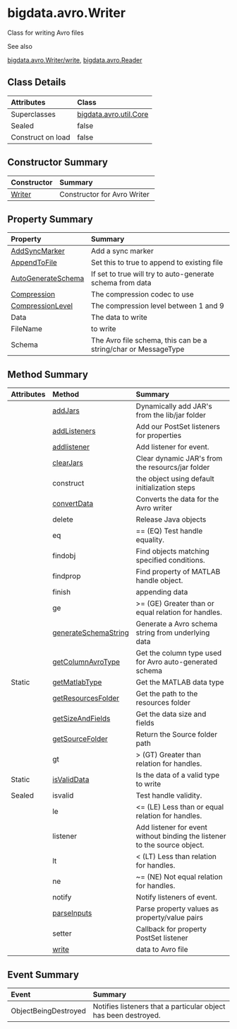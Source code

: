 [//]: #  (Copyright 2017, The MathWorks, Inc.)
#   bigdata.avro.Writer 







Class for writing Avro files



See also



[bigdata.avro.Writer/write](Writer.md),
[bigdata.avro.Reader](bigdata.avro.Reader.md)



## Class Details 

Attributes | Class
:------------------- | :----------------------------------------------------------------
Superclasses      | [bigdata.avro.util.Core](bigdata.avro.util.Core.md)
Sealed            | false
Construct on load | false



## Constructor Summary

Constructor | Summary
:---------------------------------------------------- | :------------------------------
[Writer](Writer.md) | Constructor for Avro Writer 



## Property Summary

Property | Summary
:---------------------------------------------------------------------------- | :-----------------------------------------------------------------
 [AddSyncMarker](bigdata.avro.Writer.AddSyncMarker.md)          | Add a sync marker 
 [AppendToFile](bigdata.avro.Writer.AppendtoFile.md)            | Set this to true to append to existing file 
 [AutoGenerateSchema](bigdata.avro.Writer.AutoGenerateSchema.md)| If set to true will try to auto-generate schema from data 
 [Compression](bigdata.avro.Writer.Compression.md)       		| The compression codec to use 
 [CompressionLevel](bigdata.avro.Writer.CompressionLevel.md)   | The compression level between 1 and 9 
 Data                                                           | The data to write 
 FileName                                                       | to write 
 Schema                                                         | The Avro file schema, this can be a string/char or MessageType 



## Method Summary

Attributes | Method | Summary
:---------- | :-------------------------------------------------------------------------------- | :----------------------------------------------------------------------------
        |  [addJars](bigdata.avro.Writer.addJars.md)                          |  Dynamically add JAR\'s from the lib/jar folder 
        |  [addListeners](bigdata.avro.Writer.addListeners.md)                |  Add our PostSet listeners for properties 
        |  [addlistener](bigdata.avro.Writer.addlistener.md)                  |  Add listener for event. 
        |  [clearJars](bigdata.avro.Writer.clearJars.md)                      |  Clear dynamic JAR\'s from the resourcs/jar folder 
        |  construct 									                      |  the object using default initialization steps 
        |  [convertData](bigdata.avro.Writer.convertData.md)                  |  Converts the data for the Avro writer 
        |  delete								                              |  Release Java objects 
        |  eq																  |  == (EQ) Test handle equality. 
        |  findobj									                         |  Find objects matching specified conditions. 
        |  findprop										                 	 |  Find property of MATLAB handle object. 
        |  finish													         |  appending data 
        |  ge																 |  \>= (GE) Greater than or equal relation for handles. 
        |  [generateSchemaString](bigdata.avro.Writer.generateSchemaString.md) |  Generate a Avro schema string from underlying data 
        |  [getColumnAvroType](bigdata.avro.Writer.getColumnAvroType.md)    |  Get the column type used for Avro auto-generated schema 
Static  |  [getMatlabType](bigdata.avro.Writer.getMatlabType.md)            |  Get the MATLAB data type 
        |  [getResourcesFolder](bigdata.avro.Writer.getResourcesFolder.md)  |  Get the path to the resources folder 
        |  [getSizeAndFields](bigdata.avro.Writer.getSizeAndFields.md)      |  Get the data size and fields 
        |  [getSourceFolder](bigdata.avro.Writer.getSourceFolder.md)        |  Return the Source folder path 
        |  gt                                                               |  \> (GT) Greater than relation for handles. 
Static  |  [isValidData](bigdata.avro.Writer.isValidData.md)                                                       |  Is the data of a valid type to write 
Sealed  |  isvalid                                                          |  Test handle validity. 
        |  le                                                               |  \<= (LE) Less than or equal relation for handles. 
        |  listener                                                         |  Add listener for event without binding the listener to the source object. 
        |  lt                                                               |  \< (LT) Less than relation for handles. 
        |  ne                                                               |  \~= (NE) Not equal relation for handles. 
        |  notify                                                           |  Notify listeners of event. 
        |  [parseInputs](bigdata.avro.Writer.parseInputs.md)                |  Parse property values as property/value pairs 
        |  setter                                                           |  Callback for property PostSet listener 
        |  [write](bigdata.avro.Writer.write.md)                            |  data to Avro file 


## Event Summary

Event | Summary
:-------------------------------------------------------------------------------- | :------------------------------------------------------------------
 ObjectBeingDestroyed                                                             | Notifies listeners that a particular object has been destroyed. 
